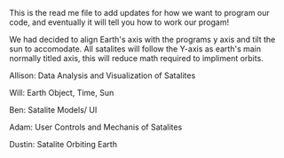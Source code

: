 This is the read me file to add updates for how we want to program our code, and eventually it will tell you how to work our progam!

We had decided to align Earth's axis with the programs y axis and tilt the sun to accomodate. All satalites will follow the Y-axis as earth's main normally titled axis, this will reduce math required to impliment orbits.

Allison: Data Analysis and Visualization of Satalites

Will: Earth Object, Time, Sun

Ben: Satalite Models/ UI

Adam: User Controls and Mechanis of Satalites

Dustin: Satalite Orbiting Earth
